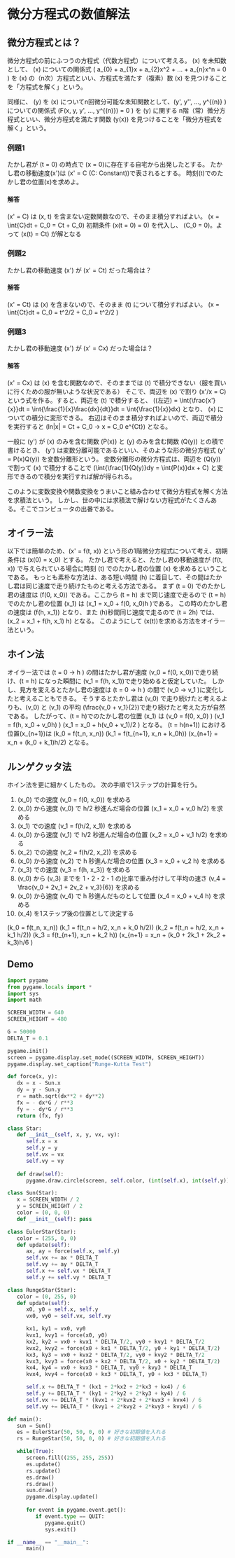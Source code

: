 # 微分方程式の数値解法

## 微分方程式とは？

微分方程式の前にふつうの方程式（代数方程式）について考える。
 \(x\) を未知数として、 \(x\) についての関係式 \( a_{0} + a_{1}x + a_{2}x^2 + ... + a_{n}x^n = 0 \) 
を \(x\) の（n次）方程式といい、方程式を満たす（複素）数 \(x\) を見つけることを「方程式を解く」という。

同様に、 \(y\) を \(x\) についてn回微分可能な未知関数として、\(y', y'', ..., y^{(n)} \) についての関係式 \(F(x, y, y', ..., y^{(n)}) = 0 \) を 
\(y\) に関する n階（常）微分方程式といい、微分方程式を満たす関数 \(y(x)\) を見つけることを「微分方程式を解く」という。

### 例題1
たかし君が \(t = 0\) の時点で \(x = 0\)に存在する自宅から出発したとする。
たかし君の移動速度\(x'\)は \(x' = C (C: Constant)\)で表されるとする。
時刻\(t\)でのたかし君の位置\(x\)を求めよ。

#### 解答
\(x' = C\) は \(x, t\) を含まない定数関数なので、そのまま積分すればよい。
\(x = \int{C}dt + C_0 = Ct + C_0\)
初期条件 \(x(t = 0) = 0\) を代入し、 \(C_0 = 0\)。よって
\(x(t) = Ct\) が解となる

### 例題2
たかし君の移動速度 \(x'\) が \(x' = Ct\) だった場合は？

#### 解答
\(x' = Ct\) は \(x\) を含まないので、そのまま \(t\) について積分すればよい。
\(x = \int{Ct}dt + C_0 = t^2/2 + C_0 = t^2/2 \)

### 例題3
たかし君の移動速度 \(x'\) が \(x' = Cx\) だった場合は？

#### 解答
\(x' = Cx\) は \(x\) を含む関数なので、そのままでは \(t\) で積分できない（服を買いに行くための服が無いような状況である）
そこで、両辺を \(x\) で割り \(x'/x = C\) という式を作る。すると、両辺を \(t\) で積分すると、
\((左辺) = \int{\frac{x'}{x}}dt = \int{\frac{1}{x}\frac{dx}{dt}}dt = \int{\frac{1}{x}}dx\) となり、 \(x\) についての積分に変形できる。
右辺はそのまま積分すればよいので、両辺で積分を実行すると \(ln|x| = Ct + C_0 → x = C_0 e^{Ct}\) となる。

一般に \(y'\) が \(x\) のみを含む関数 \(P(x)\) と \(y\) のみを含む関数 \(Q(y)\) との積で書けるとき、 \(y'\) は変数分離可能であるといい、そのような形の微分方程式
\(y' = P(x)Q(y)\) を変数分離形という。
変数分離形の微分方程式は、両辺を \(Q(y)\) で割って \(x\) で積分することで \(\int{\frac{1}{Q(y)}dy = \int{P(x)}dx + C\) と変形できるので積分を実行すれば解が得られる。

このように変数変換や関数変換をうまいこと組み合わせて微分方程式を解く方法を求積法という。
しかし、世の中には求積法で解けない方程式がたくさんある。そこでコンピュータの出番である。

## オイラー法
以下では簡単のため、\(x' = f(t, x)\) という形の1階微分方程式について考え、初期条件は \(x(0) = x_0\) とする。
たかし君で考えると、たかし君の移動速度が \(f(t, x)\) で与えられている場合に時刻 \(t\) でのたかし君の位置 \(x\) を求めるということである。
もっとも素朴な方法は、ある短い時間 \(h\) に着目して、その間はたかし君は同じ速度で走り続けたものと考える方法である。
まず \(t = 0\) でのたかし君の速度は \(f(0, x_0)\) である。ここから \(t = h\) まで同じ速度で走るので \(t = h\) でのたかし君の位置 \(x_1\) は \(x_1 = x_0 + f(0, x_0)h \)である。
この時のたかし君の速度は \(f(h, x_1)\) となり、また \(h\)秒間同じ速度で走るので \(t = 2h\) では、\(x_2 = x_1 + f(h, x_1) h\) となる。
このようにして \(x(t)\)を求める方法をオイラー法という。

## ホイン法
オイラー法では \(t = 0 → h \) の間はたかし君が速度 \(v_0 = f(0, x_0)\)で走り続け、\(t = h\) になった瞬間に \(v_1 = f(h, x_1)\)で走り始めると仮定していた。
しかし、見方を変えるとたかし君の速度は \(t = 0 → h \) の間で \(v_0 → v_1 \)に変化したと考えることもできる。
そうするとたかし君は \(v_0\) で走り続けたと考えるよりも、\(v_0\) と \(v_1\) の平均 \(\frac{v_0 + v_1}{2}\)で走り続けたと考えた方が自然である。
したがって、\(t = h\)でのたかし君の位置 \(x_1\) は
\(v_0 = f(0, x_0) \)
\(v_1 = f(h, x_0 + v_0h) \)
\(x_1 = x_0 + h(v_0 + v_1)/2 \)
となる。
\(t = h(n+1)\) における位置\(x_{n+1}\)は
\(k_0 = f(t_n, x_n)\)
\(k_1 = f(t_{n+1}, x_n + k_0h)\)
\(x_{n+1} = x_n + (k_0 + k_1)h/2\)
となる。

## ルンゲクッタ法
ホイン法を更に細かくしたもの。
次の手順で1ステップの計算を行う。

1. \(x_0\) での速度 \(v_0 = f(0, x_0)\) を求める
1. \(x_0\) から速度 \(v_0\) で h/2 秒進んだ場合の位置 \(x_1 = x_0 + v_0 h/2\) を求める
1. \(x_1\) での速度 \(v_1 = f(h/2, x_1)\) を求める
1. \(x_0\) から速度 \(v_1\) で h/2 秒進んだ場合の位置 \(x_2 = x_0 + v_1 h/2\) を求める
1. \(x_2\) での速度 \(v_2 = f(h/2, x_2)\) を求める
1. \(x_0\) から速度 \(v_2\) で h 秒進んだ場合の位置 \(x_3 = x_0 + v_2 h\) を求める
1. \(x_3\) での速度 \(v_3 = f(h, x_3)\) を求める
1. \(v_0\) から \(v_3\) までを 1・2・2・1 の比率で重み付けして平均の速さ \(v_4 = \frac{v_0 + 2v_1 + 2v_2 + v_3}{6}\) を求める
1. \(x_0\) から速度 \(v_4\) で h 秒進んだものとして位置 \(x_4 = x_0 + v_4 h\) を求める
1. \(x_4\) を1ステップ後の位置として決定する

\(k_0 = f(t_n, x_n)\)
\(k_1 = f(t_n + h/2, x_n + k_0 h/2)\)
\(k_2 = f(t_n + h/2, x_n + k_1 h/2)\)
\(k_3 = f(t_{n+1}, x_n + k_2 h)\)
\(x_{n+1} = x_n + (k_0 + 2k_1 + 2k_2 + k_3)h/6 \)


## Demo

``` python
import pygame
from pygame.locals import *
import sys
import math

SCREEN_WIDTH = 640
SCREEN_HEIGHT = 480

G = 50000
DELTA_T = 0.1

pygame.init()
screen = pygame.display.set_mode((SCREEN_WIDTH, SCREEN_HEIGHT))
pygame.display.set_caption("Runge-Kutta Test")

def force(x, y):
   dx = x - Sun.x
   dy = y - Sun.y
   r = math.sqrt(dx**2 + dy**2)
   fx = - dx*G / r**3
   fy = - dy*G / r**3
   return (fx, fy)

class Star:
   def __init__(self, x, y, vx, vy):
      self.x = x
      self.y = y
      self.vx = vx
      self.vy = vy
   
   def draw(self):
      pygame.draw.circle(screen, self.color, (int(self.x), int(self.y)), 5)

class Sun(Star):
   x = SCREEN_WIDTH / 2
   y = SCREEN_HEIGHT / 2
   color = (0, 0, 0)
   def __init__(self): pass

class EulerStar(Star):
   color = (255, 0, 0)
   def update(self):
      ax, ay = force(self.x, self.y)
      self.vx += ax * DELTA_T
      self.vy += ay * DELTA_T
      self.x += self.vx * DELTA_T
      self.y += self.vy * DELTA_T

class RungeStar(Star):
   color = (0, 255, 0)
   def update(self):
      x0, y0 = self.x, self.y
      vx0, vy0 = self.vx, self.vy

      kx1, ky1 = vx0, vy0
      kvx1, kvy1 = force(x0, y0)
      kx2, ky2 = vx0 + kvx1 * DELTA_T/2, vy0 + kvy1 * DELTA_T/2
      kvx2, kvy2 = force(x0 + kx1 * DELTA_T/2, y0 + ky1 * DELTA_T/2)
      kx3, ky3 = vx0 + kvx2 * DELTA_T/2, vy0 + kvy2 * DELTA_T/2
      kvx3, kvy3 = force(x0 + kx2 * DELTA_T/2, x0 + ky2 * DELTA_T/2)
      kx4, ky4 = vx0 + kvx3 * DELTA_T, vy0 + kvy3 * DELTA_T
      kvx4, kvy4 = force(x0 + kx3 * DELTA_T, y0 + kx3 * DELTA_T)

      self.x += DELTA_T * (kx1 + 2*kx2 + 2*kx3 + kx4) / 6
      self.y += DELTA_T * (ky1 + 2*ky2 + 2*ky3 + ky4) / 6
      self.vx += DELTA_T * (kvx1 + 2*kvx2 + 2*kvx3 + kvx4) / 6
      self.vy += DELTA_T * (kvy1 + 2*kvy2 + 2*kvy3 + kvy4) / 6

def main():
   sun = Sun()
   es = EulerStar(50, 50, 0, 0) # 好きな初期値を入れる
   rs = RungeStar(50, 50, 0, 0) # 好きな初期値を入れる

   while(True):
      screen.fill((255, 255, 255))
      es.update()
      rs.update()
      es.draw()
      rs.draw()
      sun.draw()
      pygame.display.update()
   
      for event in pygame.event.get():
         if event.type == QUIT:
            pygame.quit()
            sys.exit()

if __name__ == "__main__":
      main()
```


